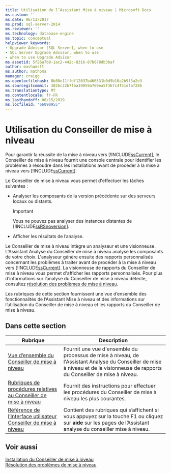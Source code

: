 ```yaml
---
title: Utilisation de l’Assistant Mise à niveau | Microsoft Docs
ms.custom: ''
ms.date: 06/13/2017
ms.prod: sql-server-2014
ms.reviewer: ''
ms.technology: database-engine
ms.topic: conceptual
helpviewer_keywords:
- Upgrade Advisor [SQL Server], when to use
- SQL Server Upgrade Advisor, when to use
- when to use Upgrade Advisor
ms.assetid: 5f26a7b9-1ac2-442c-8316-87b078db3baf
author: mashamsft
ms.author: mathoma
manager: craigg
ms.openlocfilehash: 8b80e11ffdf12037b466531b0d5b10a2b9f3a2e3
ms.sourcegitcommit: 3026c22b7fba19059a769ea5f367c4f51efaf286
ms.translationtype: MT
ms.contentlocale: fr-FR
ms.lasthandoff: 06/15/2019
ms.locfileid: "66090955"
---
```

# <a name="working-with-upgrade-advisor"></a>Utilisation du Conseiller de mise à niveau
  Pour garantir la réussite de la mise à niveau vers [!INCLUDE[ssCurrent](../../includes/sscurrent-md.md)], le Conseiller de mise à niveau fournit une console centrale pour identifier les problèmes à résoudre dans les installations avant de procéder à la mise à niveau vers [!INCLUDE[ssCurrent](../../includes/sscurrent-md.md)].  
  
 Le Conseiller de mise à niveau vous permet d'effectuer les tâches suivantes :  
  
-   Analyser les composants de la version précédente sur des serveurs locaux ou distants.  
  
    > [!IMPORTANT]  
    >  Vous ne pouvez pas analyser des instances distantes de [!INCLUDE[ssRSnoversion](../../includes/ssrsnoversion-md.md)].  
  
-   Afficher les résultats de l’analyse.  
  
 Le Conseiller de mise à niveau intègre un analyseur et une visionneuse. L'Assistant Analyse du Conseiller de mise à niveau analyse les composants de votre choix. L'analyseur génère ensuite des rapports personnalisés concernant les problèmes à traiter avant de procéder à la mise à niveau vers [!INCLUDE[ssCurrent](../../includes/sscurrent-md.md)]. La visionneuse de rapports du Conseiller de mise à niveau vous permet d'afficher les rapports personnalisés. Pour plus d’informations sur l’analyse du Conseiller de mise à niveau détecte, consultez [résolution des problèmes de mise à niveau](../../../2014/sql-server/install/resolving-upgrade-issues.md).  
  
 Les rubriques de cette section fournissent une vue d’ensemble des fonctionnalités de l’Assistant Mise à niveau et des informations sur l’utilisation du Conseiller de mise à niveau et les rapports du Conseiller de mise à niveau.  
  
## <a name="in-this-section"></a>Dans cette section  
  
|Rubrique|Description|  
|-----------|-----------------|  
|[Vue d’ensemble du Conseiller de mise à niveau](../../../2014/sql-server/install/overview-of-upgrade-advisor.md)|Fournit une vue d'ensemble du processus de mise à niveau, de l'Assistant Analyse du Conseiller de mise à niveau et de la visionneuse de rapports du Conseiller de mise à niveau.|  
|[Rubriques de procédures relatives au Conseiller de mise à niveau](../../../2014/sql-server/install/upgrade-advisor-how-to-topics.md)|Fournit des instructions pour effectuer les procédures du Conseiller de mise à niveau les plus courantes.|  
|[Référence de l’Interface utilisateur Conseiller de mise à niveau](../../../2014/sql-server/install/upgrade-advisor-user-interface-reference.md)|Contient des rubriques qui s’affichent si vous appuyez sur la touche F1 ou cliquez sur **aide** sur les pages de l’Assistant analyse du conseiller mise à niveau.|  
  
## <a name="see-also"></a>Voir aussi  
 [Installation du Conseiller de mise à niveau](../../../2014/sql-server/install/installing-upgrade-advisor.md)   
 [Résolution des problèmes de mise à niveau](../../../2014/sql-server/install/resolving-upgrade-issues.md)  
  
  
